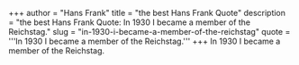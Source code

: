 +++
author = "Hans Frank"
title = "the best Hans Frank Quote"
description = "the best Hans Frank Quote: In 1930 I became a member of the Reichstag."
slug = "in-1930-i-became-a-member-of-the-reichstag"
quote = '''In 1930 I became a member of the Reichstag.'''
+++
In 1930 I became a member of the Reichstag.
